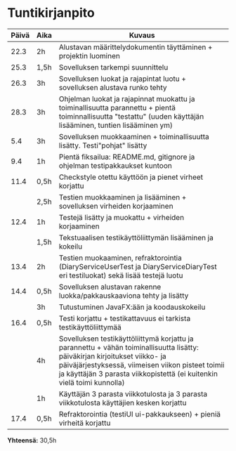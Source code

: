 # Tuntikirjanpito #

  Päivä    |    Aika   | Kuvaus 
----------- | ------------| ------------
| 22.3 |  2h | Alustavan määrittelydokumentin täyttäminen + projektin luominen
| 25.3 | 1,5h| Sovelluksen tarkempi suunnittelu
| 26.3 |  3h | Sovelluksen luokat ja rajapintat luotu + sovelluksen alustava runko tehty
| 28.3 |  3h | Ohjelman luokat ja rajapinnat muokattu ja toiminallisuutta parannettu + pientä toiminnallisuutta "testattu" (uuden käyttäjän lisääminen, tuntien lisääminen ym)
|  5.4    |  3h    | Sovelluksen muokkaaminen + toiminallisuutta lisätty. Testi"pohjat" lisätty
|  9.4    |  1h    | Pientä fiksailua: README.md, gitignore ja ohjelman testipakkaukset kuntoon
|  11.4   |  0,5h  | Checkstyle otettu käyttöön ja pienet virheet korjattu
|  |  2,5h   | Testien muokkaaminen ja lisääminen + sovelluksen virheiden korjaaminen
|  12.4    |  1h    | Testejä lisätty ja muokattu + virheiden korjaaminen
|  |  1,5h    | Tekstuaalisen testikäyttöliittymän lisääminen ja kokeilu
| 13.4 |  2h    | Testien muokaaminen, refraktorointia (DiaryServiceUserTest ja DiaryServiceDiaryTest eri testiluokat) sekä lisää testejä luotu
| 14.4 |  0,5h    | Sovelluksen alustavan rakenne luokka/pakkauskaaviona tehty ja lisätty
|  |  3h  | Tutustuminen JavaFX:ään ja koodauskokeilu
| 16.4 |  0,5h    | Testi korjattu + testikattavuus ei tarkista testikäyttöliittymää
| |  4h    | Sovelluksen testikäyttöliittymä korjattu ja parannettu + vähän toiminallisuutta lisätty: päiväkirjan kirjoitukset   viikko- ja päiväjärjestyksessä, viimeisen viikon pisteet toimii ja käyttäjän 3 parasta viikkopistettä (ei kuitenkin vielä toimi kunnolla)
| |  1h  | Käyttäjän 3 parasta viikkotulosta ja 3 parasta viikkotulosta käyttäjien kesken korjattu 
| 17.4|  0,5h  | Refraktorointia (testiUI ui-pakkaukseen) + pieniä virheitä korjattu


**Yhteensä:** 30,5h

